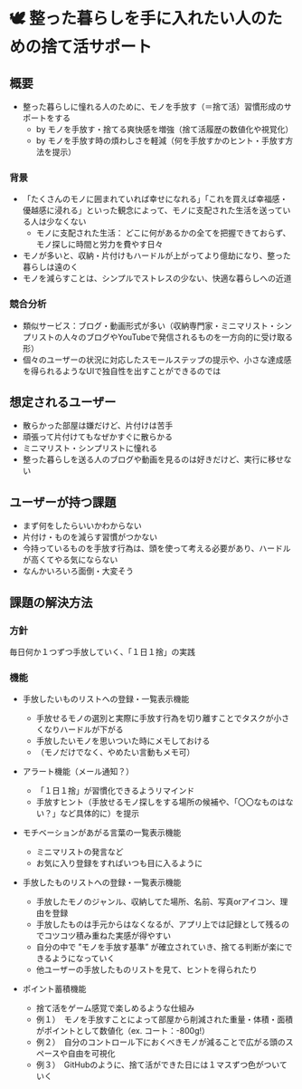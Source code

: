 # 🕊️ 整った暮らしを手に入れたい人のための捨て活サポート

## 概要
- 整った暮らしに憧れる人のために、モノを手放す（＝捨て活）習慣形成のサポートをする
  - by モノを手放す・捨てる爽快感を増強（捨て活履歴の数値化や視覚化）
  - by モノを手放す時の煩わしさを軽減（何を手放すかのヒント・手放す方法を提示）

### 背景
- 「たくさんのモノに囲まれていれば幸せになれる」「これを買えば幸福感・優越感に浸れる」といった観念によって、モノに支配された生活を送っている人は少なくない
  - モノに支配された生活： どこに何があるかの全てを把握できておらず、モノ探しに時間と労力を費やす日々
- モノが多いと、収納・片付けもハードルが上がってより億劫になり、整った暮らしは遠のく
- モノを減らすことは、シンプルでストレスの少ない、快適な暮らしへの近道

### 競合分析
- 類似サービス：ブログ・動画形式が多い（収納専門家・ミニマリスト・シンプリストの人々のブログやYouTubeで発信されるものを一方向的に受け取る形）
- 個々のユーザーの状況に対応したスモールステップの提示や、小さな達成感を得られるようなUIで独自性を出すことができるのでは

## 想定されるユーザー
- 散らかった部屋は嫌だけど、片付けは苦手
- 頑張って片付けてもなぜかすぐに散らかる
- ミニマリスト・シンプリストに憧れる
- 整った暮らしを送る人のブログや動画を見るのは好きだけど、実行に移せない

## ユーザーが持つ課題
- まず何をしたらいいかわからない
- 片付け・ものを減らす習慣がつかない
- 今持っているものを手放す行為は、頭を使って考える必要があり、ハードルが高くてやる気にならない
- なんかいろいろ面倒・大変そう

## 課題の解決方法

### 方針
毎日何か１つずつ手放していく、「１日１捨」の実践

### 機能
- 手放したいものリストへの登録・一覧表示機能
  - 手放せるモノの選別と実際に手放す行為を切り離すことでタスクが小さくなりハードルが下がる
  - 手放したいモノを思いついた時にメモしておける
  - （モノだけでなく、やめたい言動もメモ可）
  
- アラート機能（メール通知？）
  - 「１日１捨」が習慣化できるようリマインド  
  - 手放すヒント（手放せるモノ探しをする場所の候補や、「〇〇なものはない？」など具体的に）を提示

- モチベーションがあがる言葉の一覧表示機能
  - ミニマリストの発言など
  - お気に入り登録をすればいつも目に入るように

- 手放したものリストへの登録・一覧表示機能
  - 手放したモノのジャンル、収納してた場所、名前、写真orアイコン、理由を登録
  - 手放したものは手元からはなくなるが、アプリ上では記録として残るのでコツコツ積み重ねた実感が得やすい
  - 自分の中で ”モノを手放す基準” が確立されていき、捨てる判断が楽にできるようになっていく
  - 他ユーザーの手放したものリストを見て、ヒントを得られたり

- ポイント蓄積機能
  - 捨て活をゲーム感覚で楽しめるような仕組み
  - 例１）　モノを手放すことによって部屋から削減された重量・体積・面積がポイントとして数値化（ex. コート：-800g!） 
  - 例２）　自分のコントロール下におくべきモノが減ることで広がる頭のスペースや自由を可視化
  - 例３）　GitHubのように、捨て活ができた日には１マスずつ色がついていく
